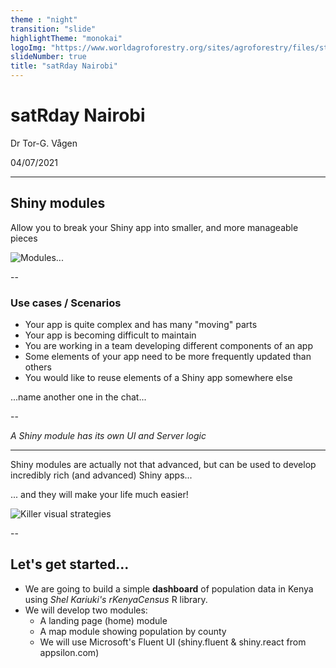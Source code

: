 ```yaml
---
theme : "night"
transition: "slide"
highlightTheme: "monokai"
logoImg: "https://www.worldagroforestry.org/sites/agroforestry/files/styles/staff_image_style/public/staff/Tor-Gunnar%20Vagen.jpg?itok=VEMU08UO"
slideNumber: true
title: "satRday Nairobi"
---
```


# satRday Nairobi

Dr Tor-G. Vågen

04/07/2021

---

## Shiny modules

Allow you to break your Shiny app into smaller, and more manageable pieces

![Modules...](https://encrypted-tbn0.gstatic.com/images?q=tbn:ANd9GcTwXyNwjluWJ7UgPD5HYN4fI-tVN8EGQzdKSQ&usqp=CAU)

--

### Use cases / Scenarios

- Your app is quite complex and has many "moving" parts
- Your app is becoming difficult to maintain
- You are working in a team developing different components of an app
- Some elements of your app need to be more frequently updated than others
- You would like to reuse elements of a Shiny app somewhere else

...name another one in the chat...

--

_A Shiny module has its own UI and Server logic_

---

Shiny modules are actually not that advanced, but can be used to develop incredibly rich (and advanced) Shiny apps...

... and they will make your life much easier!

![Killer visual strategies](https://encrypted-tbn0.gstatic.com/images?q=tbn:ANd9GcRGCcnQ3GyrnVGxBBi4qCdEZ1RBY0oGrCDq9A&usqp=CAU)

--

## Let's get started...

- We are going to build a simple **dashboard** of population data in Kenya using _Shel Kariuki's rKenyaCensus_ R library.
- We will develop two modules:
  - A landing page (home) module
  - A map module showing population by county
  - We will use Microsoft's Fluent UI (shiny.fluent & shiny.react from appsilon.com)